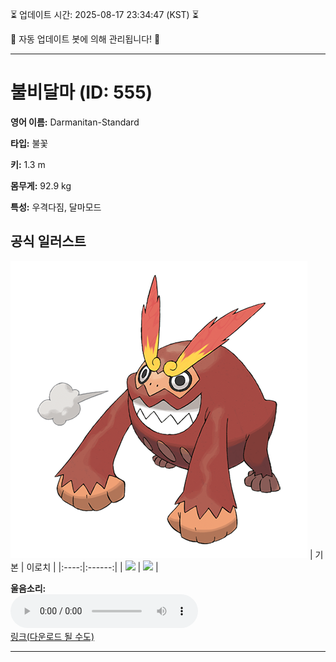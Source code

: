 
⏳ 업데이트 시간: 2025-08-17 23:34:47 (KST) ⏳

🤖 자동 업데이트 봇에 의해 관리됩니다! 🤖

---

# 불비달마 (ID: 555)
**영어 이름:** Darmanitan-Standard

**타입:** 불꽃

**키:** 1.3 m

**몸무게:** 92.9 kg

**특성:** 우격다짐, 달마모드

## 공식 일러스트
![](https://raw.githubusercontent.com/PokeAPI/sprites/master/sprites/pokemon/other/official-artwork/555.png)
| 기본 | 이로치 |
|:----:|:------:|
| <img src="https://raw.githubusercontent.com/PokeAPI/sprites/master/sprites/pokemon/555.png" width="200"> | <img src="https://raw.githubusercontent.com/PokeAPI/sprites/master/sprites/pokemon/shiny/555.png" width="200"> |

**울음소리:**<br><audio controls src="https://raw.githubusercontent.com/PokeAPI/cries/main/cries/pokemon/latest/555.ogg"></audio><br> [링크(다운로드 될 수도)](https://raw.githubusercontent.com/PokeAPI/cries/main/cries/pokemon/latest/555.ogg)


---
